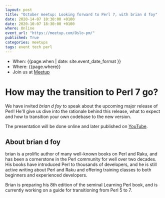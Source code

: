 ```yaml
---
layout: post
title: "October meetup: Looking forward to Perl 7, with brian d foy"
date: 2020-14-07 10:30:00 +0100
date: 2020-10-07 18:30:00 +0100
where: Online
event_url: "https://meetup.com/Oslo-pm/"
published: True
categories: meetups
tags: event tech perl
---
```


* When: {{page.when | date: site.event_date_format }} 
* Where: {{page.where}}
* Join us at [Meetup]({{page.event_url}})

# How may the transition to Perl 7 go?

We have invited _brian d foy_ to speak about the upcoming major release
of Perl! He'll give us dive into the rationale behind this release, what
to expect and how to transition your own codebase to the new version.

The presentation will be done online and later published on [YouTube](https://www.youtube.com/channel/UCqMg7ia28fvx6iN08QR_-ig/videos).


## About brian d foy

brian is a prolific author of many well-known books on Perl and Raku, and
has been a cornerstone in the Perl community for well over two decades.
His books have introduced Perl to thousands of developers, and he is still
active writing about Perl and Raku and offering training classes to both
beginners and experienced developers.

Brian is preparing his 8th edition of the seminal Learning Perl book, and
is currently working on a guide for transitioning from Perl 5 to 7.
